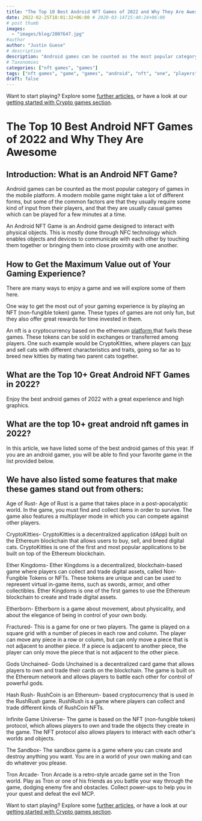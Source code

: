 ```yaml
---
title: "The Top 10 Best Android NFT Games of 2022 and Why They Are Awesome"
date: 2022-02-25T18:01:32+06:00 # 2020-03-14T15:40:24+06:00
# post thumb
images:
  - "images/blog/2007647.jpg"
#author
author: "Justin Guese"
# description
description: "Android games can be counted as the most popular category of games in the mobile platform. A modern mobile game might take a lot of different forms, but some of"
# Taxonomies
categories: ["nft games", "games"]
tags: ["nft games", "game", "games", "android", "nft", "one", "players"]
draft: false
---
```



Want to start playing? Explore some [further articles](/blog/), or have a look at our [getting started with Crypto games section](/services/how-do-i-get-started/).

# The Top 10 Best Android NFT Games of 2022 and Why They Are Awesome

## Introduction: What is an Android NFT Game?

Android games can be counted as the most popular category of games in the mobile platform. A modern mobile game might take a lot of different forms, but some of the common factors are that they usually require some kind of input from their players, and that they are usually casual games which can be played for a few minutes at a time.

An Android NFT Game is an Android game designed to interact with physical objects. This is mostly done through NFC technology which enables objects and devices to communicate with each other by touching them together or bringing them into close proximity with one another.

## How to Get the Maximum Value out of Your Gaming Experience?

There are many ways to enjoy a game and we will explore some of them here.

One way to get the most out of your gaming experience is by playing an NFT (non-fungible token) game. These types of games are not only fun, but they also offer great rewards for time invested in them.

An nft is a cryptocurrency based on the ethereum [ platform ](https://accounts.binance.com/en/register?ref=37092355) that fuels these games. These tokens can be sold in exchanges or transferred among players. One such example would be CryptoKitties, where players can [ buy ](https://accounts.binance.com/en/register?ref=37092355) and sell cats with different characteristics and traits, going so far as to breed new kitties by mating two parent cats together.

## What are the Top 10+ Great Android NFT Games in 2022?

Enjoy the best android games of 2022 with a great experience and high graphics.

## What are the top 10+ great android nft games in 2022?

In this article, we have listed some of the best android games of this year. If you are an android gamer, you will be able to find your favorite game in the list provided below.

## We have also listed some features that make these games stand out from others:

Age of Rust- Age of Rust is a game that takes place in a post-apocalyptic world. In the game, you must find and collect items in order to survive. The game also features a multiplayer mode in which you can compete against other players.

CryptoKitties- CryptoKitties is a decentralized application (dApp) built on the Ethereum blockchain that allows users to buy, sell, and breed digital cats. CryptoKitties is one of the first and most popular applications to be built on top of the Ethereum blockchain.

Ether Kingdoms- Ether Kingdoms is a decentralized, blockchain-based game where players can collect and trade digital assets, called Non-Fungible Tokens or NFTs. These tokens are unique and can be used to represent virtual in-game items, such as swords, armor, and other collectibles. Ether Kingdoms is one of the first games to use the Ethereum blockchain to create and trade digital assets.

Etherborn- Etherborn is a game about movement, about physicality, and about the elegance of being in control of your own body.

Fractured- This is a game for one or two players. The game is played on a square grid with a number of pieces in each row and column. The player can move any piece in a row or column, but can only move a piece that is not adjacent to another piece. If a piece is adjacent to another piece, the player can only move the piece that is not adjacent to the other piece.

Gods Unchained- Gods Unchained is a decentralized card game that allows players to own and trade their cards on the blockchain. The game is built on the Ethereum network and allows players to battle each other for control of powerful gods.

Hash Rush- RushCoin is an Ethereum- based cryptocurrency that is used in the RushRush game. RushRush is a game where players can collect and trade different kinds of RushCoin NFTs.

Infinite Game Universe- The game is based on the NFT (non-fungible token) protocol, which allows players to own and trade the objects they create in the game. The NFT protocol also allows players to interact with each other's worlds and objects.

The Sandbox- The sandbox game is a game where you can create and destroy anything you want. You are in a world of your own making and can do whatever you please.

Tron Arcade- Tron Arcade is a retro-style arcade game set in the Tron world. Play as Tron or one of his friends as you battle your way through the game, dodging enemy fire and obstacles. Collect power-ups to help you in your quest and defeat the evil MCP.

Want to start playing? Explore some [further articles](/blog/), or have a look at our [getting started with Crypto games section](/services/how-do-i-get-started/).

